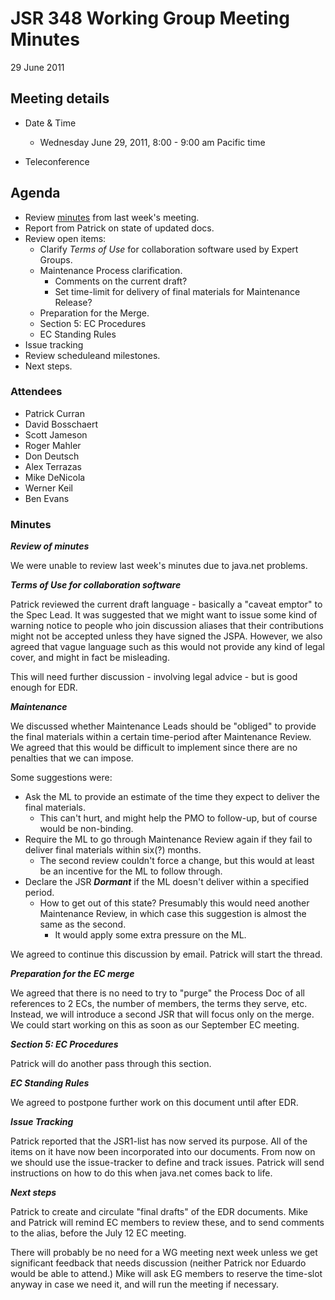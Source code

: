 # JSR 348 Working Group Meeting Minutes  
29 June 2011

## Meeting details

*   Date & Time
    *   Wednesday June 29, 2011, 8:00 - 9:00 am Pacific time  

*   Teleconference

## **Agenda**

*   Review [minutes](https://github.com/apastsya/files/jsr348/Meeting%20Materials/2011-06-22-Minutes.md) from last week's meeting.
*   Report from Patrick on state of updated docs.
*   Review open items:
    *   Clarify _Terms of Use_ for collaboration software used by Expert Groups.
    *   Maintenance Process clarification.
        *   Comments on the current draft?
        *   Set time-limit for delivery of final materials for Maintenance Release?
    *   Preparation for the Merge.
    *   Section 5: EC Procedures
    *   EC Standing Rules
*   Issue tracking
*   Review scheduleand milestones.
*   Next steps.

### Attendees

*   Patrick Curran
*   David Bosschaert
*   Scott Jameson
*   Roger Mahler
*   Don Deutsch
*   Alex Terrazas
*   Mike DeNicola
*   Werner Keil
*   Ben Evans

### Minutes

_**Review of minutes**_

We were unable to review last week's minutes due to java.net problems.

**_Terms of Use for collaboration software_**

Patrick reviewed the current draft language - basically a "caveat emptor" to the Spec Lead. It was suggested that we might want to issue some kind of warning notice to people who join discussion aliases that their contributions might not be accepted unless they have signed the JSPA. However, we also agreed that vague language such as this would not provide any kind of legal cover, and might in fact be misleading.

This will need further discussion - involving legal advice - but is good enough for EDR.

_**Maintenance**_

We discussed whether Maintenance Leads should be "obliged" to provide the final materials within a certain time-period after Maintenance Review. We agreed that this would be difficult to implement since there are no penalties that we can impose.

Some suggestions were:

*   Ask the ML to provide an estimate of the time they expect to deliver the final materials.
    *   This can't hurt, and might help the PMO to follow-up, but of course would be non-binding.
*   Require the ML to go through Maintenance Review again if they fail to deliver final materials within six(?) months.
    *   The second review couldn't force a change, but this would at least be an incentive for the ML to follow through.
*   Declare the JSR _**Dormant**_ if the ML doesn't deliver within a specified period.
    *   How to get out of this state? Presumably this would need another Maintenance Review, in which case this suggestion is almost the same as the second.
        *   It would apply some extra pressure on the ML.

We agreed to continue this discussion by email. Patrick will start the thread.

**_Preparation for the EC merge_**

We agreed that there is no need to try to "purge" the Process Doc of all references to 2 ECs, the number of members, the terms they serve, etc. Instead, we will introduce a second JSR that will focus only on the merge. We could start working on this as soon as our September EC meeting.

_**Section 5: EC Procedures**_

Patrick will do another pass through this section.

_**EC Standing Rules**_

We agreed to postpone further work on this document until after EDR.

**_Issue Tracking_**

Patrick reported that the JSR1-list has now served its purpose. All of the items on it have now been incorporated into our documents. From now on we should use the issue-tracker to define and track issues. Patrick will send instructions on how to do this when java.net comes back to life.

_**Next steps**_

Patrick to create and circulate "final drafts" of the EDR documents. Mike and Patrick will remind EC members to review these, and to send comments to the alias, before the July 12 EC meeting.

There will probably be no need for a WG meeting next week unless we get significant feedback that needs discussion (neither Patrick nor Eduardo would be able to attend.) Mike will ask EG members to reserve the time-slot anyway in case we need it, and will run the meeting if necessary.